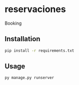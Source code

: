 # reservaciones
Booking

## Installation

```bash
pip install -r requirements.txt
```

## Usage
```bash
py manage.py runserver
```
